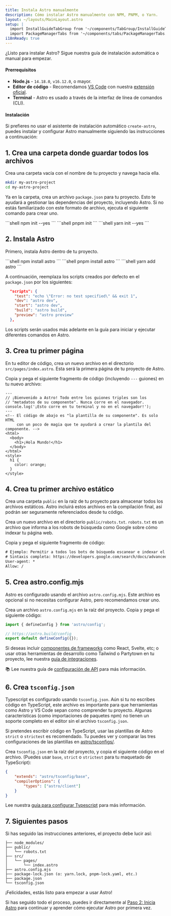 ```yaml
---
title: Instala Astro manualmente
description: Cómo instalar Astro manualmente con NPM, PNPM, o Yarn.
layout: ~/layouts/MainLayout.astro
setup: |
  import InstallGuideTabGroup from '~/components/TabGroup/InstallGuideTabGroup.astro';
  import PackageManagerTabs from '~/components/tabs/PackageManagerTabs.astro'
i18nReady: true
---
```

¿Listo para instalar Astro? Sigue nuestra guía de instalación automática o manual para empezar.

#### Prerrequisitos

- **Node.js** - `14.18.0`, `v16.12.0`, o mayor.
- **Editor de código** - Recomendamos [VS Code](https://code.visualstudio.com/) con nuestra [extensión oficial](https://marketplace.visualstudio.com/items?itemName=astro-build.astro-vscode).
- **Terminal** - Astro es usado a través de la interfaz de línea de comandos (CLI).

<InstallGuideTabGroup />

#### Instalación

Si prefieres no usar el asistente de instalación automático `create-astro`, puedes instalar y configurar Astro manualmente siguiendo las instrucciones a continuación:

## 1. Crea una carpeta donde guardar todos los archivos

Crea una carpeta vacía con el nombre de tu proyecto y navega hacia ella.

```bash
mkdir my-astro-project
cd my-astro-project
```

Ya en la carpeta, crea un archivo `package.json` para tu proyecto. Esto te ayudará a gestionar las dependencias del proyecto, incluyendo Astro. Si no estás familiarizado con este formato de archivo, ejecuta el siguiente comando para crear uno.

<PackageManagerTabs>
  <Fragment slot="npm">
  ```shell
  npm init --yes
  ```
  </Fragment>
  <Fragment slot="pnpm">
  ```shell
  pnpm init 
  ```
  </Fragment>
  <Fragment slot="yarn">
  ```shell
  yarn init --yes
  ```
  </Fragment>
</PackageManagerTabs>


## 2. Instala Astro

Primero, instala Astro dentro de tu proyecto.

<PackageManagerTabs>
  <Fragment slot="npm">
  ```shell
  npm install astro
  ```
  </Fragment>
  <Fragment slot="pnpm">
  ```shell
  pnpm install astro 
  ```
  </Fragment>
  <Fragment slot="yarn">
  ```shell
  yarn add astro
  ```
  </Fragment>
</PackageManagerTabs>

A continuación, reemplaza los scripts creados por defecto en el `package.json` por los siguientes:

```json title="package.json" del={2} ins={3-6}
  "scripts": {
    "test": "echo \"Error: no test specified\" && exit 1",
    "dev": "astro dev",
    "start": "astro dev",
    "build": "astro build",
    "preview": "astro preview"
  },
```

Los scripts serán usados más adelante en la guía para iniciar y ejecutar diferentes comandos en Astro.

## 3. Crea tu primer página

En tu editor de código, crea un nuevo archivo en el directorio `src/pages/index.astro`. Esta será la primera página de tu proyecto de Astro.

Copia y pega el siguiente fragmento de código (incluyendo `---` guiones) en tu nuevo archivo:

```astro title="src/pages/index.astro"
---
// ¡Bienvenido a Astro! Todo entre los guiones triples son los 
// "metadatos de su componente". Nunca corre en el navegador.
console.log('¡Esto corre en tu terminal y no en el navegador!');
---
<!-- El código de abajo es "la plantilla de su componente". Es solo HTML 
     con un poco de magia que te ayudará a crear la plantila del componente. -->
<html>
  <body>
    <h1>¡Hola Mundo!</h1>
  </body>
</html>
<style>
  h1 {
    color: orange;
  }
</style>
```

## 4. Crea tu primer archivo estático

Crea una carpeta `public` en la raíz de tu proyecto para almacenar todos los archivos estáticos. Astro incluirá estos archivos en la compilación final, así podrán ser seguramente referenciados desde tu código.

Crea un nuevo archivo en el directorio `public/robots.txt`. `robots.txt` es un archivo que informa a los robots de búsqueda como Google sobre cómo indexar tu página web.

Copia y pega el siguiente fragmento de código:

```diff title="public/robots.txt"
# Ejemplo: Permitir a todos los bots de búsqueda escanear e indexar el sitio web. 
# Sintaxis completa: https://developers.google.com/search/docs/advanced/robots/create-robots-txt
User-agent: *
Allow: /
```

## 5. Crea astro.config.mjs

Astro es configurado usando el archivo `astro.config.mjs`. Este archivo es opcional si no necesitas configurar Astro, pero recomendamos crear uno.

Crea un archivo `astro.config.mjs` en la raíz del proyecto. Copia y pega el siguiente código:

```js title="astro.config.mjs"
import { defineConfig } from 'astro/config';

// https://astro.build/config
export default defineConfig({});
```

Si deseas incluir [componentes de frameworks](/es/core-concepts/framework-components/) como React, Svelte, etc; o usar otras herramientas de desarrollo como Tailwind o Partytown en tu proyecto, lee nuestra [guía de integraciones](/es/guides/integrations-guide/).

📚 Lee nuestra guía de [configuración de API](/es/reference/configuration-reference/) para más información.

## 6. Crea `tsconfig.json`

Typescript es configurado usando `tsconfig.json`. Aún si tu no escribes código en TypeScript, este archivo es importante para que herramientas como Astro y VS Code sepan como comprender tu proyecto. Algunas caracteristicas (como importaciones de paquetes npm) no tienen un soporte completo en el editor sin el archivo `tsconfig.json`.

Si pretendes escribir código en TypeScript, usar las plantillas de Astro `strict` o `strictest` es recomendado. Tu puedes ver y comparar las tres configuraciones de las plantillas en [astro/tsconfigs/](https://github.com/withastro/astro/blob/main/packages/astro/tsconfigs/).

Crea `tsconfig.json` en la raíz del proyecto, y copia el siguiente código en el archivo. (Puedes usar `base`, `strict` o `strictest` para tu maquetado de TypeScript):

``` json title="tsconfig.json" "base"
{
	"extends": "astro/tsconfig/base",
	"compilerOptions": {
		"types": ["astro/client"]
	}
}
```

Lee nuestra [guía para configurar Typescript](/es/guides/typescript#configuración) para más información.

## 7. Siguientes pasos

Si has seguido las instrucciones anteriores, el proyecto debe lucir así:

```
├── node_modules/
├── public/
│   └── robots.txt
├── src/
│   └── pages/
│       └── index.astro
├── astro.config.mjs
├── package-lock.json (o: yarn.lock, pnpm-lock.yaml, etc.)
├── package.json
└── tsconfig.json
```

¡Felicidades, estás listo para empezar a usar Astro!

Si has seguido todo el proceso, puedes ir directamente al [Paso 2: Inicia Astro](/es/install/auto/#2-inicia-astro-) para continuar y aprender cómo ejecutar Astro por primera vez.
